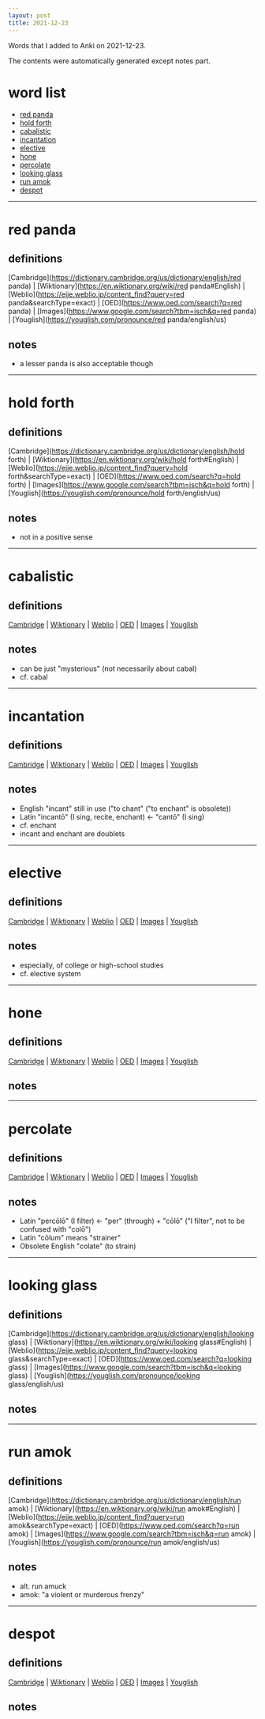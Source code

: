 ```yaml
---
layout: post
title: 2021-12-23
---
```


Words that I added to Anki on 2021-12-23.

The contents were automatically generated except notes part.
# word list
- [red panda](#red-panda)
- [hold forth](#hold-forth)
- [cabalistic](#cabalistic)
- [incantation](#incantation)
- [elective](#elective)
- [hone](#hone)
- [percolate](#percolate)
- [looking glass](#looking-glass)
- [run amok](#run-amok)
- [despot](#despot)

---

# red panda
## definitions
[Cambridge](https://dictionary.cambridge.org/us/dictionary/english/red panda)
|
[Wiktionary](https://en.wiktionary.org/wiki/red panda#English)
|
[Weblio](https://ejje.weblio.jp/content_find?query=red panda&searchType=exact)
|
[OED](https://www.oed.com/search?q=red panda)
|
[Images](https://www.google.com/search?tbm=isch&q=red panda)
|
[Youglish](https://youglish.com/pronounce/red panda/english/us)

## notes
- a lesser panda is also acceptable though

---

# hold forth
## definitions
[Cambridge](https://dictionary.cambridge.org/us/dictionary/english/hold forth)
|
[Wiktionary](https://en.wiktionary.org/wiki/hold forth#English)
|
[Weblio](https://ejje.weblio.jp/content_find?query=hold forth&searchType=exact)
|
[OED](https://www.oed.com/search?q=hold forth)
|
[Images](https://www.google.com/search?tbm=isch&q=hold forth)
|
[Youglish](https://youglish.com/pronounce/hold forth/english/us)

## notes
- not in a positive sense

---

# cabalistic
## definitions
[Cambridge](https://dictionary.cambridge.org/us/dictionary/english/cabalistic)
|
[Wiktionary](https://en.wiktionary.org/wiki/cabalistic#English)
|
[Weblio](https://ejje.weblio.jp/content_find?query=cabalistic&searchType=exact)
|
[OED](https://www.oed.com/search?q=cabalistic)
|
[Images](https://www.google.com/search?tbm=isch&q=cabalistic)
|
[Youglish](https://youglish.com/pronounce/cabalistic/english/us)

## notes
- can be just "mysterious" (not necessarily about cabal)
- cf. cabal

---

# incantation
## definitions
[Cambridge](https://dictionary.cambridge.org/us/dictionary/english/incantation)
|
[Wiktionary](https://en.wiktionary.org/wiki/incantation#English)
|
[Weblio](https://ejje.weblio.jp/content_find?query=incantation&searchType=exact)
|
[OED](https://www.oed.com/search?q=incantation)
|
[Images](https://www.google.com/search?tbm=isch&q=incantation)
|
[Youglish](https://youglish.com/pronounce/incantation/english/us)

## notes
- English "incant" still in use ("to chant" ("to enchant" is obsolete))
- Latin "incantō" (I sing, recite, enchant) <- "cantō" (I sing)
- cf. enchant
- incant and enchant are doublets

---

# elective
## definitions
[Cambridge](https://dictionary.cambridge.org/us/dictionary/english/elective)
|
[Wiktionary](https://en.wiktionary.org/wiki/elective#English)
|
[Weblio](https://ejje.weblio.jp/content_find?query=elective&searchType=exact)
|
[OED](https://www.oed.com/search?q=elective)
|
[Images](https://www.google.com/search?tbm=isch&q=elective)
|
[Youglish](https://youglish.com/pronounce/elective/english/us)

## notes
- especially, of college or high-school studies
- cf. elective system

---

# hone
## definitions
[Cambridge](https://dictionary.cambridge.org/us/dictionary/english/hone)
|
[Wiktionary](https://en.wiktionary.org/wiki/hone#English)
|
[Weblio](https://ejje.weblio.jp/content_find?query=hone&searchType=exact)
|
[OED](https://www.oed.com/search?q=hone)
|
[Images](https://www.google.com/search?tbm=isch&q=hone)
|
[Youglish](https://youglish.com/pronounce/hone/english/us)

## notes

---

# percolate
## definitions
[Cambridge](https://dictionary.cambridge.org/us/dictionary/english/percolate)
|
[Wiktionary](https://en.wiktionary.org/wiki/percolate#English)
|
[Weblio](https://ejje.weblio.jp/content_find?query=percolate&searchType=exact)
|
[OED](https://www.oed.com/search?q=percolate)
|
[Images](https://www.google.com/search?tbm=isch&q=percolate)
|
[Youglish](https://youglish.com/pronounce/percolate/english/us)

## notes
- Latin "percōlō" (I filter) <- "per" (through) + "cōlō" ("I filter", not to be confused with "colō")
- Latin "cōlum" means "strainer"
- Obsolete English "colate" (to strain)

---

# looking glass
## definitions
[Cambridge](https://dictionary.cambridge.org/us/dictionary/english/looking glass)
|
[Wiktionary](https://en.wiktionary.org/wiki/looking glass#English)
|
[Weblio](https://ejje.weblio.jp/content_find?query=looking glass&searchType=exact)
|
[OED](https://www.oed.com/search?q=looking glass)
|
[Images](https://www.google.com/search?tbm=isch&q=looking glass)
|
[Youglish](https://youglish.com/pronounce/looking glass/english/us)

## notes

---

# run amok
## definitions
[Cambridge](https://dictionary.cambridge.org/us/dictionary/english/run amok)
|
[Wiktionary](https://en.wiktionary.org/wiki/run amok#English)
|
[Weblio](https://ejje.weblio.jp/content_find?query=run amok&searchType=exact)
|
[OED](https://www.oed.com/search?q=run amok)
|
[Images](https://www.google.com/search?tbm=isch&q=run amok)
|
[Youglish](https://youglish.com/pronounce/run amok/english/us)

## notes
- alt. run amuck
- amok: "a violent or murderous frenzy"

---

# despot
## definitions
[Cambridge](https://dictionary.cambridge.org/us/dictionary/english/despot)
|
[Wiktionary](https://en.wiktionary.org/wiki/despot#English)
|
[Weblio](https://ejje.weblio.jp/content_find?query=despot&searchType=exact)
|
[OED](https://www.oed.com/search?q=despot)
|
[Images](https://www.google.com/search?tbm=isch&q=despot)
|
[Youglish](https://youglish.com/pronounce/despot/english/us)

## notes

